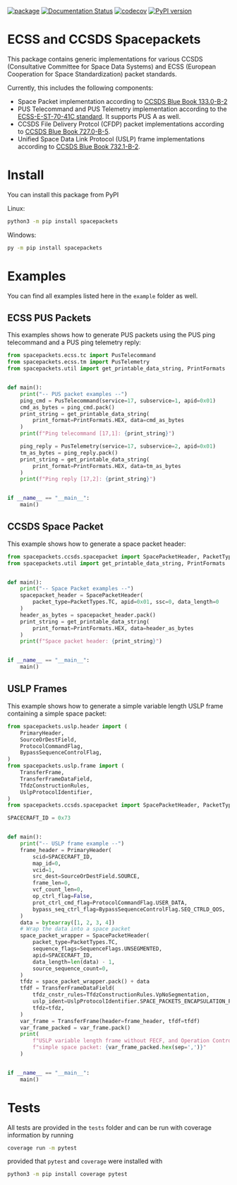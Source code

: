 [![package](https://github.com/robamu-org/py-spacepackets/actions/workflows/package.yml/badge.svg)](https://github.com/robamu-org/py-spacepackets/actions/workflows/package.yml)
[![Documentation Status](https://readthedocs.org/projects/spacepackets/badge/?version=latest)](https://spacepackets.readthedocs.io/en/latest/?badge=latest)
[![codecov](https://codecov.io/gh/robamu-org/py-spacepackets/branch/main/graph/badge.svg?token=YFLM60LCVI)](https://codecov.io/gh/robamu-org/py-spacepackets)
[![PyPI version](https://badge.fury.io/py/spacepackets.svg)](https://badge.fury.io/py/spacepackets)

ECSS and CCSDS Spacepackets
======

This package contains generic implementations for various CCSDS
(Consultative Committee for Space Data Systems) and ECSS
(European Cooperation for Space Standardization) packet standards.

Currently, this includes the following components:

- Space Packet implementation according to
  [CCSDS Blue Book 133.0-B-2](https://public.ccsds.org/Pubs/133x0b2e1.pdf)
- PUS Telecommand and PUS Telemetry implementation according to the
  [ECSS-E-ST-70-41C standard](https://ecss.nl/standard/ecss-e-st-70-41c-space-engineering-telemetry-and-telecommand-packet-utilization-15-april-2016/).
  It supports PUS A as well.
- CCSDS File Delivery Protcol (CFDP) packet implementations according to
  [CCSDS Blue Book 727.0-B-5](https://public.ccsds.org/Pubs/727x0b5.pdf).
- Unified Space Data Link Protocol (USLP) frame implementations according to
  [CCSDS Blue Book 732.1-B-2](https://public.ccsds.org/Pubs/732x1b2.pdf).

# Install

You can install this package from PyPI

Linux:

```sh
python3 -m pip install spacepackets
```

Windows:

```sh
py -m pip install spacepackets
```

# Examples

You can find all examples listed here in the `example` folder as well.

## ECSS PUS Packets

This examples shows how to generate PUS packets using the PUS ping telecommand and a PUS
ping telemetry reply:

```py
from spacepackets.ecss.tc import PusTelecommand
from spacepackets.ecss.tm import PusTelemetry
from spacepackets.util import get_printable_data_string, PrintFormats


def main():
    print("-- PUS packet examples --")
    ping_cmd = PusTelecommand(service=17, subservice=1, apid=0x01)
    cmd_as_bytes = ping_cmd.pack()
    print_string = get_printable_data_string(
        print_format=PrintFormats.HEX, data=cmd_as_bytes
    )
    print(f"Ping telecommand [17,1]: {print_string}")

    ping_reply = PusTelemetry(service=17, subservice=2, apid=0x01)
    tm_as_bytes = ping_reply.pack()
    print_string = get_printable_data_string(
        print_format=PrintFormats.HEX, data=tm_as_bytes
    )
    print(f"Ping reply [17,2]: {print_string}")


if __name__ == "__main__":
    main()

```

## CCSDS Space Packet

This example shows how to generate a space packet header:

```py
from spacepackets.ccsds.spacepacket import SpacePacketHeader, PacketTypes
from spacepackets.util import get_printable_data_string, PrintFormats


def main():
    print("-- Space Packet examples --")
    spacepacket_header = SpacePacketHeader(
        packet_type=PacketTypes.TC, apid=0x01, ssc=0, data_length=0
    )
    header_as_bytes = spacepacket_header.pack()
    print_string = get_printable_data_string(
        print_format=PrintFormats.HEX, data=header_as_bytes
    )
    print(f"Space packet header: {print_string}")


if __name__ == "__main__":
    main()

```

## USLP Frames

This example shows how to generate a simple variable length USLP frame containing a simple
space packet:

```py
from spacepackets.uslp.header import (
    PrimaryHeader,
    SourceOrDestField,
    ProtocolCommandFlag,
    BypassSequenceControlFlag,
)
from spacepackets.uslp.frame import (
    TransferFrame,
    TransferFrameDataField,
    TfdzConstructionRules,
    UslpProtocolIdentifier,
)
from spacepackets.ccsds.spacepacket import SpacePacketHeader, PacketTypes, SequenceFlags

SPACECRAFT_ID = 0x73


def main():
    print("-- USLP frame example --")
    frame_header = PrimaryHeader(
        scid=SPACECRAFT_ID,
        map_id=0,
        vcid=1,
        src_dest=SourceOrDestField.SOURCE,
        frame_len=0,
        vcf_count_len=0,
        op_ctrl_flag=False,
        prot_ctrl_cmd_flag=ProtocolCommandFlag.USER_DATA,
        bypass_seq_ctrl_flag=BypassSequenceControlFlag.SEQ_CTRLD_QOS,
    )
    data = bytearray([1, 2, 3, 4])
    # Wrap the data into a space packet
    space_packet_wrapper = SpacePacketHeader(
        packet_type=PacketTypes.TC,
        sequence_flags=SequenceFlags.UNSEGMENTED,
        apid=SPACECRAFT_ID,
        data_length=len(data) - 1,
        source_sequence_count=0,
    )
    tfdz = space_packet_wrapper.pack() + data
    tfdf = TransferFrameDataField(
        tfdz_cnstr_rules=TfdzConstructionRules.VpNoSegmentation,
        uslp_ident=UslpProtocolIdentifier.SPACE_PACKETS_ENCAPSULATION_PACKETS,
        tfdz=tfdz,
    )
    var_frame = TransferFrame(header=frame_header, tfdf=tfdf)
    var_frame_packed = var_frame.pack()
    print(
        f"USLP variable length frame without FECF, and Operation Control Field containing a "
        f"simple space packet: {var_frame_packed.hex(sep=',')}"
    )


if __name__ == "__main__":
    main()

```

# Tests

All tests are provided in the `tests` folder and can be run with coverage information
by running

```sh
coverage run -m pytest
```

provided that `pytest` and `coverage` were installed with

```sh
python3 -m pip install coverage pytest
```
